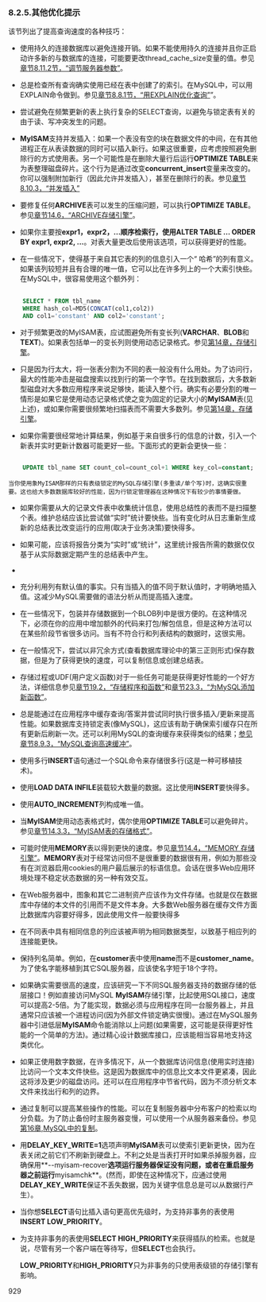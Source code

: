 ### 8.2.5.其他优化提示

该节列出了提高查询速度的各种技巧：

* 使用持久的连接数据库以避免连接开销。如果不能使用持久的连接并且你正启动许多新的与数据库的连接，可能要更改thread_cache_size变量的值。参见[章节8.11.2节，“调节服务器参数”][8.11.2]。

* 总是检查所有查询确实使用已经在表中创建了的索引。在MySQL中，可以用EXPLAIN命令做到。参见[章节8.8.1节，“用EXPLAIN优化查询”][8.8.1]”。

* 尝试避免在频繁更新的表上执行复杂的SELECT查询，以避免与锁定表有关的由于读、写冲突发生的问题。

* **MyISAM**支持并发插入：如果一个表没有空的块在数据文件的中间，在有其他进程正在从表读数据的同时可以插入新行。如果这很重要，应考虑按照避免删除行的方式使用表。另一个可能性是在删除大量行后运行**OPTIMIZE TABLE**来为表整理磁盘碎片。这个行为是通过改变**concurrent_insert**变量来改变的。你可以强制附加新行（因此允许并发插入），甚至在删除行的表。参见[章节8.10.3，“并发插入”][8.10.3]

* 要修复任何**ARCHIVE**表可以发生的压缩问题，可以执行**OPTIMIZE TABLE**。参见[章节14.6，“ARCHIVE存储引擎”][14.6]。

* 如果你主要按**expr1，expr2，...**顺序检索行，使用**ALTER TABLE ... ORDER BY expr1, expr2, ...**。对表大量更改后使用该选项，可以获得更好的性能。

* 在一些情况下，使得基于来自其它表的列的信息引入一个“ 哈希”的列有意义。如果该列较短并且有合理的唯一值，它可以比在许多列上的一个大索引快些。在MySQL中，很容易使用这个额外列：

```sql
	
	SELECT * FROM tbl_name
	WHERE hash_col=MD5(CONCAT(col1,col2))
	AND col1='constant' AND col2='constant';

```

* 对于频繁更改的MyISAM表，应试图避免所有变长列(**VARCHAR**、**BLOB**和**TEXT**)。如果表包括单一的变长列则使用动态记录格式。参见[第14章，存储引擎][14]。

* 只是因为行太大，将一张表分割为不同的表一般没有什么用处。为了访问行，最大的性能冲击是磁盘搜索以找到行的第一个字节。在找到数据后，大多数新型磁盘对大多数应用程序来说足够快，能读入整个行。确实有必要分割的唯一情形是如果它是使用动态记录格式使之变为固定的记录大小的**MyISAM**表(见上述)，或如果你需要很频繁地扫描表而不需要大多数列。参见[第14章，存储引擎][14]。

* 如果你需要很经常地计算结果，例如基于来自很多行的信息的计数，引入一个新表并实时更新计数器可能更好一些。下面形式的更新会更快一些：

```sql

	UPDATE tbl_name SET count_col=count_col+1 WHERE key_col=constant;

```
	当你使用象MyISAM那样的只有表级锁定的MySQL存储引擎(多重读/单个写)时，这确实很重要。这也给大多数数据库较好的性能，因为行锁定管理器在这种情况下有较少的事情要做。

* 如果你需要从大的记录文件表中收集统计信息，使用总结性的表而不是扫描整个表。维护总结应该比尝试做“实时”统计要快些。当有变化时从日志重新生成新的总结表比改变运行的应用(取决于业务决策)要快得多。

* 如果可能，应该将报告分类为“实时”或“统计”，这里统计报告所需的数据仅仅基于从实际数据定期产生的总结表中产生。 
* 
* 充分利用列有默认值的事实。只有当插入的值不同于默认值时，才明确地插入值。这减少MySQL需要做的语法分析从而提高插入速度。
 
* 在一些情况下，包装并存储数据到一个BLOB列中是很方便的。在这种情况下，必须在你的应用中增加额外的代码来打包/解包信息，但是这种方法可以在某些阶段节省很多访问。当有不符合行和列表结构的数据时，这很实用。
 
* 在一般情况下，尝试以非冗余方式(查看数据库理论中的第三正则形式)保存数据，但是为了获得更快的速度，可以复制信息或创建总结表。
	
* 存储过程或UDF(用户定义函数)对于一些任务可能是获得更好性能的一个好方法，详细信息参见[章节19.2，“存储程序和函数”][19.2]和[章节23.3，“为MySQL添加新函数”][23.3]。 

* 总是能通过在应用程序中缓存查询/答案并尝试同时执行很多插入/更新来提高性能。如果数据库支持锁定表(像MySQL)，这应该有助于确保索引缓存只在所有更新后刷新一次。还可以利用MySQL的查询缓存来获得类似的结果；[参见章节8.9.3，“MySQL查询高速缓冲”][08.09.03]。 

* 使用多行**INSERT**语句通过一个SQL命令来存储很多行(这是一种可移植技术)。 

* 使用**LOAD DATA INFILE**装载较大数量的数据。这比使用**INSERT**要快得多。 

* 使用**AUTO_INCREMENT**列构成唯一值。

* 当**MyISAM**使用动态表格式时，偶尔使用**OPTIMIZE TABLE**可以避免碎片。参见[章节14.3.3，“MyISAM表的存储格式”][14.3.3]。 

* 可能时使用**MEMORY**表以得到更快的速度。参见[章节14.4，“MEMORY 存储引擎”][14.4]。**MEMORY**表对于经常访问但不是很重要的数据很有用，例如为那些没有在浏览器启用cookies的用户最后展示的标语信息。会话在很多Web应用环境处理不稳定状态数据的另一种有效交互。

* 在Web服务器中，图象和其它二进制资产应该作为文件存储。也就是仅在数据库中存储的本文件的引用而不是文件本身。大多数Web服务器在缓存文件方面比数据库内容要好得多，因此使用文件一般要快得多

* 在不同表中具有相同信息的列应该被声明为相同数据类型，以致基于相应列的连接能更快。

* 保持列名简单。例如，在**customer**表中使用**name**而不是**customer_name**。为了使名字能移植到其它SQL服务器，应该使名字短于18个字符。 

* 如果确实需要很高的速度，应该研究一下不同SQL服务器支持的数据存储的低层接口！例如直接访问MySQL **MyISAM**存储引擎，比起使用SQL接口，速度可以提高2-5倍。为了能实现，数据必须与应用程序在同一台服务器上，并且通常只应该被一个进程访问(因为外部文件锁定确实很慢)。通过在MySQL服务器中引进低层**MyISAM**命令能消除以上问题(如果需要，这可能是获得更好性能的一个简单的方法)。通过精心设计数据库接口，应该能相当容易地支持这类优化。

* 如果正使用数字数据，在许多情况下，从一个数据库访问信息(使用实时连接)比访问一个文本文件快些。这是因为数据库中的信息比文本文件更紧凑，因此这将涉及更少的磁盘访问。还可以在应用程序中节省代码，因为不须分析文本文件来找出行和列的边界。

* 通过复制可以提高某些操作的性能。可以在复制服务器中分布客户的检索以均分负载。为了防止备份时主服务器变慢，可以使用一个从服务器来备份。参见[第16章,MySQL中的复制][16]。

* 用**DELAY_KEY_WRITE=1**选项声明**MyISAM**表可以使索引更新更快，因为在表关闭之前它们不刷新到硬盘上。不利之处是当表打开时如果杀掉服务器，应确保用**--myisam-recover**选项运行服务器保证没有问题，或者在重启服务器之前运行**myisamchk**。(然而，即使在这种情况下，应通过使用**DELAY_KEY_WRITE**保证不丢失数据，因为关键字信息总是可以从数据行产生）。

* 当你想**SELECT**语句比插入语句更高优先级时，为支持非事务的表使用**INSERT LOW_PRIORITY**。

* 为支持非事务的表使用**SELECT HIGH_PRIORITY**来获得插队的检索。也就是说，尽管有另一个客户端在等待写，但**SELECT**也会执行。

  **LOW_PRIORITY**和**HIGH_PRIORITY**只为非事务的只使用表级锁的存储引擎有影响。


929

[8.11.2]:./docs/08.11.02_Tuning_Server_Parameters.md
[8.8.1]:./docs/08.08.01_Optimizing_Queries_with_EXPLAIN.md
[8.10.3]:./docs/08.10.03_Concurrent_Inserts.md

[14.6]:./docs/14.06.00_The_ARCHIVE_Storage_Engine.md
[14]:./docs/14.06.00_Storage_Engines.md
[19.2]:./docs/19.02.00_Using_Stored_Routines_Procedures_and_Functions.md

[23.3]:./docs/23.03.00_Adding_New_Functions_to_MySQL.md
[08.09.03]:./docs/08.09.03_The_MySQL_Query_Cache.md
[14.3.3]:./docs/14.03.03_MyISAM_Table_Storage_Formats.md

[14.4]:./docs/14.04.00_The_MEMORY_Storage_Engine.md
[16]:./docs/16.00.00_Replication.md